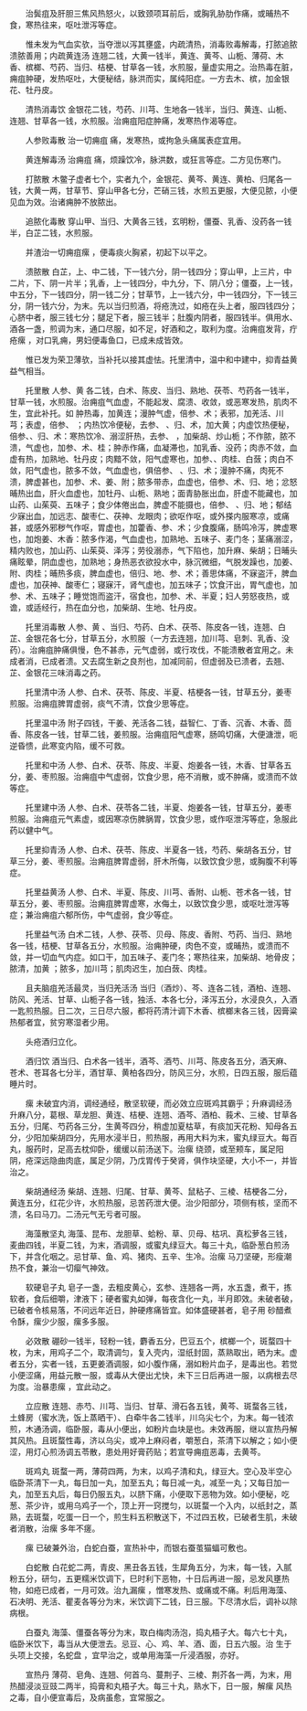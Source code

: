 <!-- { "loadSidebar": true } -->
　　治鬓疽及肝胆三焦风热怒火，以致颈项耳前后，或胸乳胁肋作痛，或晡热不食，寒热往来，呕吐泄泻等症。

　　惟未发为气血实欤，当夺泄以泻其壅盛，内疏清热，消毒败毒解毒，打脓追脓溃脓善用；内疏黄连汤 连翘二钱，大黄一钱半，黄连、黄芩、山栀、薄荷、木香、槟榔、芍药、当归、桔梗、甘草各一钱，水煎服，量虚实用之。治热毒在脏，痈疽肿硬，发热呕吐，大便秘结，脉洪而实，属纯阳症。一方去木、槟，加金银花、牡丹皮。

　　清热消毒饮 金银花二钱，芍药、川芎、生地各一钱半，当归、黄连、山栀、连翘、甘草各一钱，水煎服。治痈疽阳症肿痛，发寒热作渴等症。

　　人参败毒散 治一切痈疽 痛，发寒热，或拘急头痛属表症宜用。

　　黄连解毒汤 治痈疽 痛，烦躁饮冷，脉洪数，或狂言等症。二方见伤寒门。

　　打脓散 木鳖子虚者七个，实者九个，金银花、黄芩、黄连、黄柏、归尾各一钱，大黄一两，甘草节、穿山甲各七分，芒硝三钱，水煎五更服，大便见脓，小便见血为效。治诸痈肿不放脓出。

　　追脓化毒散 穿山甲、当归、大黄各三钱，玄明粉，僵蚕、乳香、没药各一钱半，白芷二钱，水煎服。

　　并渣治一切痈疽瘰 ，便毒痰火胸紧，初起下以平之。

　　溃脓散 白芷，上、中二钱，下一钱六分，阴一钱四分；穿山甲，上三片，中二片，下、阴一片半；乳香，上一钱四分，中九分，下、阴八分；僵蚕，上一钱，中五分，下一钱四分，阴一钱二分；甘草节，上一钱六分，中一钱四分，下一钱三分，阴一钱六分，为末。先以当归煎酒，将疮洗过，如疮在头上者，服四钱四分；心脐中者，服三钱七分；腿足下者，服三钱半；肚腹内阴者，服四钱半。俱用水、酒各一盏，煎调为末，通口尽服，如不足，好酒和之，取利为度。治痈疽发背，疔疮瘰 ，对口乳痈，男妇便毒鱼口，已成未成皆效。

　　惟已发为荣卫薄欤，当补托以接其虚怯。托里清中，温中和中建中，抑青益黄益气相当。

　　托里散 人参、黄 各二钱，白术、陈皮、当归、熟地、茯苓、芍药各一钱半，甘草一钱，水煎服。治痈疽气血虚，不能起发、腐溃、收敛，或恶寒发热，肌肉不生，宜此补托。如 肿热毒，加黄连；漫肿气虚，倍参、术；表邪，加羌活、川芎；表虚，倍参、 ；内热饮冷便秘，去参、 、归、术，加大黄；内虚饮热便秘，倍参、、归、术：寒热饮冷、溺涩肝热，去参、 ，加柴胡、炒山栀；不作脓，脓不溃，气虚也，加参、术、桂；肿赤作痛，血凝滞也，加乳香、没药；肉赤不敛，血虚有热，加熟地、牡丹皮；肉黯不敛，阳气虚寒也，加参、、肉桂、白蔹；肉白不敛，阳气虚也，脓多不敛，气血虚也，俱倍参、 、归、术；漫肿不痛，肉死不溃，脾虚甚也，加参、术、姜、附；脓多带赤，血虚也，倍参、术、归、地；忿怒晡热出血，肝火血虚也，加牡丹、山栀、熟地；面青胁胀出血，肝虚不能藏也，加山药、山茱萸、五味子；食少体倦出血，脾虚不能摄也，倍参、 、归、地；郁结少寐出血，加远志、酸枣仁、茯神、龙眼肉；欲呕作呕，或外搽内服寒凉，或痛甚，或感外邪秽气作呕，胃虚也，加藿香、参、术；少食腹痛，肠鸣冷泻，脾虚寒也，加炮姜、木香：脓多作渴，气血虚也，加熟地、五味子、麦门冬；茎痛溺涩，精内败也，加山药、山茱萸、泽泻；劳役溺赤，气下陷也，加升麻、柴胡；日晡头痛眩晕，阴血虚也，加熟地；身热恶衣欲投水中，脉沉微细，气脱发躁也，加姜、附、肉桂；晡热多痰，脾血虚也，倍归、地、参、术；善思体痛，不寐盗汗，脾血虚也，加茯神、酸枣仁；寝寐汗，肾气虚也，加五味子；饮食汗出，胃气虚也，加参、术、五味子；睡觉饱而盗汗，宿食也，加参、术、半夏；妇人劳怒夜热，或谵，或适经行，热在血分也，加柴胡、生地、牡丹皮。

　　托里消毒散 人参、黄 、当归、芍药、白术、茯苓、陈皮各一钱，连翘、白芷、金银花各七分，甘草五分，水煎服（一方去连翘，加川芎、皂刺、乳香、没药）。治痈疽肿痛俱慢，色不甚赤，元气虚弱，或行攻伐，不能溃散者宜用之。未成者消，已成者溃。又去腐生新之良剂也，加减同前，但虚弱及已溃者，去翘、芷、金银花三味消毒之药。

　　托里清中汤 人参、白术、茯苓、陈皮、半夏、桔梗各一钱，甘草五分，姜枣煎服。治痈疽脾胃虚弱，痰气不清，饮食少思等症。

　　托里温中汤 附子四钱，干姜、羌活各二钱，益智仁、丁香、沉香、木香、茴香、陈皮各一钱，甘草二钱，姜煎服。治痈疽阳气虚寒，肠鸣切痛，大便溏泄，呃逆昏愦，此寒变内陷，缓不可救。

　　托里和中汤 人参、白术、茯苓、陈皮、半夏、炮姜各一钱，木香、甘草各五分，姜、枣煎服。治痈疽中气虚弱，饮食少思，疮不消散，或不肿痛，或溃而不敛等症。

　　托里建中汤 人参、白术、茯苓各二钱，半夏、炮姜各一钱，甘草五分，姜枣煎服。治痈疽元气素虚，或因寒凉伤脾脶胃，饮食少思，或作呕泄泻等症，急服此药以健中气。

　　托里抑青汤 人参、白术、茯苓、陈皮、半夏各一钱，芍药、柴胡各五分，甘草三分，姜、枣煎服。治痈疽脾胃虚弱，肝木所侮，以致饮食少思，或胸腹不利等症。

　　托里益黄汤 人参、白术、半夏、陈皮、川芎、香附、山栀、苍术各一钱，甘草五分，姜、枣煎服。治痈疽脾胃虚寒，水侮土，以致饮食少思，或呕吐泄泻等症；兼治痈疽六郁所伤，中气虚弱，食少等症。

　　托里益气汤 白术二钱，人参、茯苓、贝母、陈皮、香附、芍药、当归、熟地各一钱，桔梗、甘草各五分，水煎服。治痈肿硬，肉色不变，或晡热，或溃而不敛，并一切血气内症。如口干，加五味子、麦门冬；寒热往来，加柴胡、地骨皮；脓清，加黄 ；脓多，加川芎；肌肉迟生，加白蔹、肉桂。

　　且夫脑疽羌活最灵，当归羌活汤 当归（酒炒）、芩、连各二钱，酒柏、连翘、防风、羌活、甘草、山栀子各一钱，独活、本各七分，泽泻五分，水浸良久，入酒一匙煎热服。日二次，三日尽六服，都将药清汁调下木香、槟榔末各三钱，因膏粱热郁者宜，贫穷寒湿者少用。

　　头疮酒归立化。

　　酒归饮 酒当归、白术各一钱半，酒芩、酒芍、川芎、陈皮各五分，酒天麻、苍术、苍耳各七分半，酒甘草、黄柏各四分，防风三分，水煎，日四五服，服后蕴睡片时。

　　瘰 未破宜内消，调经通经，散坚软硬，而必效立应斑鸡其霸乎；升麻调经汤 升麻八分，葛根、草龙胆、黄连、桔梗、连翘、酒芩、酒柏、莪术、三棱、甘草各五分，归尾、芍药各三分，生黄芩四分，稍虚加夏枯草，有痰加天花粉、知母各五分，少阳加柴胡四分，先用水浸半日，煎热服，再用大料为末，蜜丸绿豆大。每百丸，服药时，足高去枕仰卧，缓缓以前汤送下。治瘰 绕颈，或至颊车，属足阳阴，疮深远隐曲肉底，属足少阴，乃戊胃传于癸肾，俱作块坚硬，大小不一，并皆治之。

　　柴胡通经汤 柴胡、连翘、归尾、甘草、黄芩、鼠粘子、三棱、桔梗各二分，黄连五分，红花少许，水煎热服，忌苦药泄大便。治少阳部分，项侧有核，坚而不溃，名曰马刀。二汤元气无亏者可服。

　　海藻散坚丸 海藻、昆布、龙胆草、蛤粉、草、贝母、枯巩、真松萝各三钱，麦曲四钱，半夏二钱，为末，酒调服，或蜜丸绿豆大。每三十丸，临卧葱白煎汤下，并含化咽之。忌甘草、鱼、鸡、猪肉、五辛、生冷。治瘰 马刀坚硬，形瘦潮热不食，兼治一切瘿气神效。

　　软硬皂子丸 皂子一盏，去粗皮黄心，玄参、连翘各一两，水五盏，煮干，拣软者，食后细嚼，津液下；硬者蜜丸如弹，每夜含化一丸，半月即效。未破者破，已破者令核易落，不问远年近日，肿硬疼痛皆宜。如体盛硬甚者，皂子用 砂醋煮令酥，瘰少少服，瘰多多服。

　　必效散 硼砂一钱半，轻粉一钱，麝香五分，巴豆五个，槟榔一个，斑蝥四十枚，为末，用鸡子二个，取清调匀，复入壳内，湿纸封固，蒸熟取出，晒为末。虚者五分，实者一钱，五更姜酒调服，如小腹作痛，溺如粉片血子，是毒出也。若觉小便涩痛，用益元散一服，或毒从大便出尤快，未下三日后再进一服，以病根去尽为度。治暴患瘰 ，宜此动之。

　　立应散 连翘、赤芍、川芎、当归、甘草、滑石各五钱，黄芩、斑蝥各三钱，土蜂房（蜜水洗，饭上蒸晒干）、白牵牛各二钱半，川乌尖七个，为末。每一钱浓煎，木通汤调，临卧服，毒从小便出，如粉片血块是也。未效再服，继以宣热丹解其风热。且斑蝥性毒，济以乌尖，或冲上麻闷者，嚼葱白，茶清下以解之；如小便涩，用灯心煎汤调五苓散，患处用好膏药贴；若宣导痈疽恶毒，去黄芩。

　　斑鸡丸 斑蝥一两，薄荷四两，为末，以鸡子清和丸，绿豆大。空心及半空心临卧茶清下一丸，每日加一丸，加至五丸；每日减一丸，减至一丸；又每日加一丸，加至五丸后，每日仍服五丸，以脐下痛，小便取下恶物为效。如小便秘，吃葱、茶少许，或用乌鸡子一个，顶上开一窍搅匀，以斑蝥一个入内，以纸封之，蒸熟，去斑蝥，吃蛋一日一个，煎生料五积散送下，不过四五枚，已破者生肌，未破者消散，治瘰 多年不瘥。

　　瘰 已破兼外治，白蛇白蚕，宣热补中，而银右蚕茧猫蝠可敷也。

　　白蛇散 白花蛇二两，青皮、黑丑各五钱，生犀角五分，为末，每一钱，入腻粉五分，研匀，五更糯米饮调下，巳时利下恶物，十日后再进一服，忌发风壅热物，如疮已成者，一月可效。治九漏瘰 ，憎寒发热、或痛或不痛。利后用海藻、石决明、羌活、瞿麦各等分为末，米饮调下二钱，日三服。下尽清水后，调补以除病根。

　　白蚕丸 海藻、僵蚕各等分为末，取白梅肉汤泡，捣丸梧子大。每六七十丸，临卧米饮下，毒当从大便泄去。忌豆、心、鸡、羊、酒、面，日五六服。治 生于头项上交接，名蛇盘 ，宜早治之，或单用海藻一斤浸酒服，亦好。

　　宣热丹 薄荷、皂角、连翘、何首乌、蔓荆子、三棱、荆芥各一两，为末，用热醋浸淡豆豉二两半，捣膏和丸梧子大。每三十丸，熟水下，日一服，解瘰 风热之毒，自小便宣毒后，及病虽愈，宜常服之。

